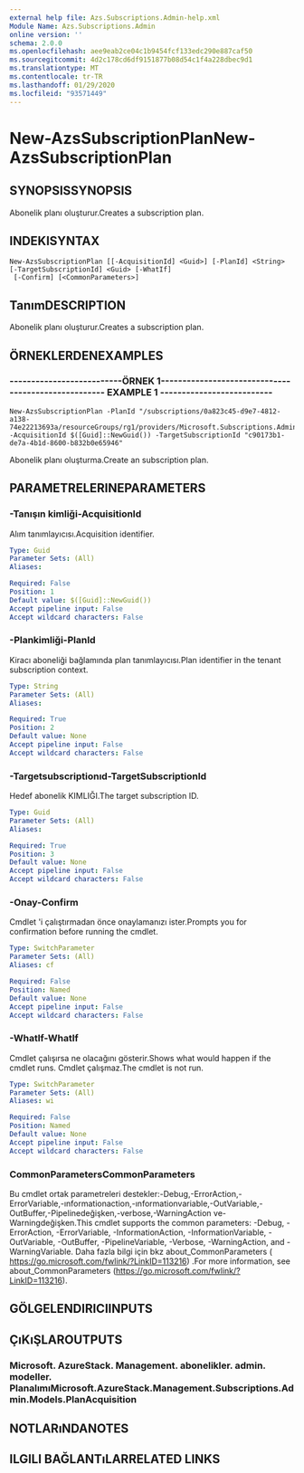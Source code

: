 ```yaml
---
external help file: Azs.Subscriptions.Admin-help.xml
Module Name: Azs.Subscriptions.Admin
online version: ''
schema: 2.0.0
ms.openlocfilehash: aee9eab2ce04c1b9454fcf133edc290e887caf50
ms.sourcegitcommit: 4d2c178cd6df9151877b08d54c1f4a228dbec9d1
ms.translationtype: MT
ms.contentlocale: tr-TR
ms.lasthandoff: 01/29/2020
ms.locfileid: "93571449"
---
```

# <span data-ttu-id="918b1-101">New-AzsSubscriptionPlan</span><span class="sxs-lookup"><span data-stu-id="918b1-101">New-AzsSubscriptionPlan</span></span>

## <span data-ttu-id="918b1-102">SYNOPSIS</span><span class="sxs-lookup"><span data-stu-id="918b1-102">SYNOPSIS</span></span>
<span data-ttu-id="918b1-103">Abonelik planı oluşturur.</span><span class="sxs-lookup"><span data-stu-id="918b1-103">Creates a subscription plan.</span></span>

## <span data-ttu-id="918b1-104">INDEKI</span><span class="sxs-lookup"><span data-stu-id="918b1-104">SYNTAX</span></span>

```
New-AzsSubscriptionPlan [[-AcquisitionId] <Guid>] [-PlanId] <String> [-TargetSubscriptionId] <Guid> [-WhatIf]
 [-Confirm] [<CommonParameters>]
```

## <span data-ttu-id="918b1-105">Tanım</span><span class="sxs-lookup"><span data-stu-id="918b1-105">DESCRIPTION</span></span>
<span data-ttu-id="918b1-106">Abonelik planı oluşturur.</span><span class="sxs-lookup"><span data-stu-id="918b1-106">Creates a subscription plan.</span></span>

## <span data-ttu-id="918b1-107">ÖRNEKLERDEN</span><span class="sxs-lookup"><span data-stu-id="918b1-107">EXAMPLES</span></span>

### <span data-ttu-id="918b1-108">--------------------------ÖRNEK 1--------------------------</span><span class="sxs-lookup"><span data-stu-id="918b1-108">-------------------------- EXAMPLE 1 --------------------------</span></span>
```
New-AzsSubscriptionPlan -PlanId "/subscriptions/0a823c45-d9e7-4812-a138-74e22213693a/resourceGroups/rg1/providers/Microsoft.Subscriptions.Admin/plans/plan1" -AcquisitionId $([Guid]::NewGuid()) -TargetSubscriptionId "c90173b1-de7a-4b1d-8600-b832b0e65946"
```

<span data-ttu-id="918b1-109">Abonelik planı oluşturma.</span><span class="sxs-lookup"><span data-stu-id="918b1-109">Create an subscription plan.</span></span>

## <span data-ttu-id="918b1-110">PARAMETRELERINE</span><span class="sxs-lookup"><span data-stu-id="918b1-110">PARAMETERS</span></span>

### <span data-ttu-id="918b1-111">-Tanışın kimliği</span><span class="sxs-lookup"><span data-stu-id="918b1-111">-AcquisitionId</span></span>
<span data-ttu-id="918b1-112">Alım tanımlayıcısı.</span><span class="sxs-lookup"><span data-stu-id="918b1-112">Acquisition identifier.</span></span>

```yaml
Type: Guid
Parameter Sets: (All)
Aliases: 

Required: False
Position: 1
Default value: $([Guid]::NewGuid())
Accept pipeline input: False
Accept wildcard characters: False
```

### <span data-ttu-id="918b1-113">-Plankimliği</span><span class="sxs-lookup"><span data-stu-id="918b1-113">-PlanId</span></span>
<span data-ttu-id="918b1-114">Kiracı aboneliği bağlamında plan tanımlayıcısı.</span><span class="sxs-lookup"><span data-stu-id="918b1-114">Plan identifier in the tenant subscription context.</span></span>

```yaml
Type: String
Parameter Sets: (All)
Aliases: 

Required: True
Position: 2
Default value: None
Accept pipeline input: False
Accept wildcard characters: False
```

### <span data-ttu-id="918b1-115">-Targetsubscriptionıd</span><span class="sxs-lookup"><span data-stu-id="918b1-115">-TargetSubscriptionId</span></span>
<span data-ttu-id="918b1-116">Hedef abonelik KIMLIĞI.</span><span class="sxs-lookup"><span data-stu-id="918b1-116">The target subscription ID.</span></span>

```yaml
Type: Guid
Parameter Sets: (All)
Aliases: 

Required: True
Position: 3
Default value: None
Accept pipeline input: False
Accept wildcard characters: False
```

### <span data-ttu-id="918b1-117">-Onay</span><span class="sxs-lookup"><span data-stu-id="918b1-117">-Confirm</span></span>
<span data-ttu-id="918b1-118">Cmdlet 'i çalıştırmadan önce onaylamanızı ister.</span><span class="sxs-lookup"><span data-stu-id="918b1-118">Prompts you for confirmation before running the cmdlet.</span></span>

```yaml
Type: SwitchParameter
Parameter Sets: (All)
Aliases: cf

Required: False
Position: Named
Default value: None
Accept pipeline input: False
Accept wildcard characters: False
```

### <span data-ttu-id="918b1-119">-WhatIf</span><span class="sxs-lookup"><span data-stu-id="918b1-119">-WhatIf</span></span>
<span data-ttu-id="918b1-120">Cmdlet çalışırsa ne olacağını gösterir.</span><span class="sxs-lookup"><span data-stu-id="918b1-120">Shows what would happen if the cmdlet runs.</span></span>
<span data-ttu-id="918b1-121">Cmdlet çalışmaz.</span><span class="sxs-lookup"><span data-stu-id="918b1-121">The cmdlet is not run.</span></span>

```yaml
Type: SwitchParameter
Parameter Sets: (All)
Aliases: wi

Required: False
Position: Named
Default value: None
Accept pipeline input: False
Accept wildcard characters: False
```

### <span data-ttu-id="918b1-122">CommonParameters</span><span class="sxs-lookup"><span data-stu-id="918b1-122">CommonParameters</span></span>
<span data-ttu-id="918b1-123">Bu cmdlet ortak parametreleri destekler:-Debug,-ErrorAction,-ErrorVariable,-ınformationaction,-ınformationvariable,-OutVariable,-OutBuffer,-Pipelinedeğişken,-verbose,-WarningAction ve-Warningdeğişken.</span><span class="sxs-lookup"><span data-stu-id="918b1-123">This cmdlet supports the common parameters: -Debug, -ErrorAction, -ErrorVariable, -InformationAction, -InformationVariable, -OutVariable, -OutBuffer, -PipelineVariable, -Verbose, -WarningAction, and -WarningVariable.</span></span> <span data-ttu-id="918b1-124">Daha fazla bilgi için bkz about_CommonParameters ( https://go.microsoft.com/fwlink/?LinkID=113216) .</span><span class="sxs-lookup"><span data-stu-id="918b1-124">For more information, see about_CommonParameters (https://go.microsoft.com/fwlink/?LinkID=113216).</span></span>

## <span data-ttu-id="918b1-125">GÖLGELENDIRICI</span><span class="sxs-lookup"><span data-stu-id="918b1-125">INPUTS</span></span>

## <span data-ttu-id="918b1-126">ÇıKıŞLAR</span><span class="sxs-lookup"><span data-stu-id="918b1-126">OUTPUTS</span></span>

### <span data-ttu-id="918b1-127">Microsoft. AzureStack. Management. abonelikler. admin. modeller. Planalımı</span><span class="sxs-lookup"><span data-stu-id="918b1-127">Microsoft.AzureStack.Management.Subscriptions.Admin.Models.PlanAcquisition</span></span>

## <span data-ttu-id="918b1-128">NOTLARıNDA</span><span class="sxs-lookup"><span data-stu-id="918b1-128">NOTES</span></span>

## <span data-ttu-id="918b1-129">ILGILI BAĞLANTıLAR</span><span class="sxs-lookup"><span data-stu-id="918b1-129">RELATED LINKS</span></span>

